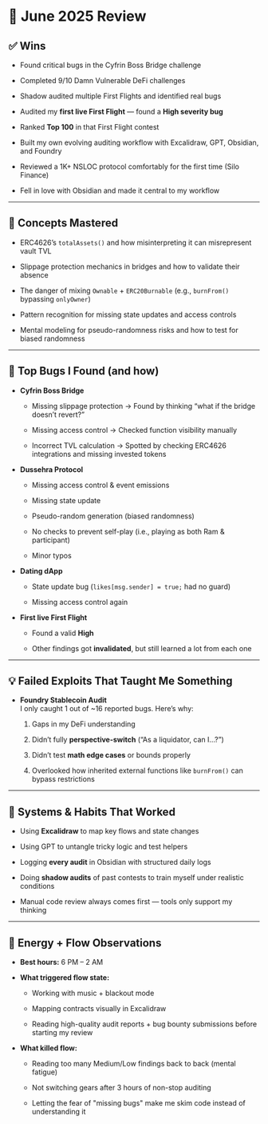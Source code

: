 # 📆 June 2025 Review

## ✅ Wins

- Found critical bugs in the Cyfrin Boss Bridge challenge
    
- Completed 9/10 Damn Vulnerable DeFi challenges
    
- Shadow audited multiple First Flights and identified real bugs
    
- Audited my **first live First Flight** — found a **High severity bug**
    
- Ranked **Top 100** in that First Flight contest
    
- Built my own evolving auditing workflow with Excalidraw, GPT, Obsidian, and Foundry
    
- Reviewed a 1K+ NSLOC protocol comfortably for the first time (Silo Finance)
    
- Fell in love with Obsidian and made it central to my workflow


---

## 🧠 Concepts Mastered

- ERC4626’s `totalAssets()` and how misinterpreting it can misrepresent vault TVL
    
- Slippage protection mechanics in bridges and how to validate their absence
    
- The danger of mixing `Ownable` + `ERC20Burnable` (e.g., `burnFrom()` bypassing `onlyOwner`)
    
- Pattern recognition for missing state updates and access controls
    
- Mental modeling for pseudo-randomness risks and how to test for biased randomness
    

---

## 🐛 Top Bugs I Found (and how)

- **Cyfrin Boss Bridge**
    
    - Missing slippage protection → Found by thinking “what if the bridge doesn’t revert?”
        
    - Missing access control → Checked function visibility manually
        
    - Incorrect TVL calculation → Spotted by checking ERC4626 integrations and missing invested tokens
        
- **Dussehra Protocol**
    
    - Missing access control & event emissions
        
    - Missing state update
        
    - Pseudo-random generation (biased randomness)
        
    - No checks to prevent self-play (i.e., playing as both Ram & participant)
        
    - Minor typos
        
- **Dating dApp**
    
    - State update bug (`likes[msg.sender] = true;` had no guard)
        
    - Missing access control again
        
- **First live First Flight**
    
    - Found a valid **High**
        
    - Other findings got **invalidated**, but still learned a lot from each one
        

---

## 💡 Failed Exploits That Taught Me Something

- **Foundry Stablecoin Audit**  
    I only caught 1 out of ~16 reported bugs. Here’s why:
    
    1. Gaps in my DeFi understanding
        
    2. Didn’t fully **perspective-switch** (“As a liquidator, can I...?”)
        
    3. Didn’t test **math edge cases** or bounds properly
        
    4. Overlooked how inherited external functions like `burnFrom()` can bypass restrictions
        

---

## 🔁 Systems & Habits That Worked

- Using **Excalidraw** to map key flows and state changes
    
- Using GPT to untangle tricky logic and test helpers
    
- Logging **every audit** in Obsidian with structured daily logs
    
- Doing **shadow audits** of past contests to train myself under realistic conditions
    
- Manual code review always comes first — tools only support my thinking
    

---

## 🧭 Energy + Flow Observations

- **Best hours:** 6 PM – 2 AM
    
- **What triggered flow state:**
    
    - Working with music + blackout mode
        
    - Mapping contracts visually in Excalidraw
        
    - Reading high-quality audit reports + bug bounty submissions before starting my review
        
- **What killed flow:**
    
    - Reading too many Medium/Low findings back to back (mental fatigue)
        
    - Not switching gears after 3 hours of non-stop auditing
        
    - Letting the fear of "missing bugs" make me skim code instead of understanding it
